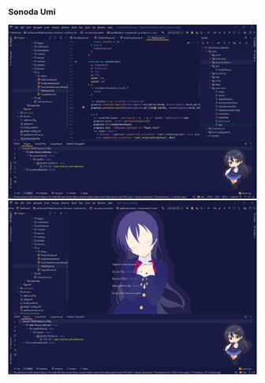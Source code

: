 ### Sonoda Umi
![umi_dark code](../assets/screenshots/loveLive/umi_dark_code.png)
![umi_dark background](../assets/screenshots/loveLive/umi_dark_background.png)
